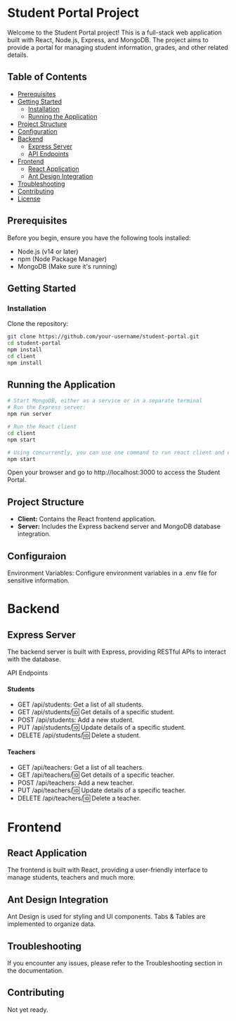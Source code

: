 # Student Portal Project

Welcome to the Student Portal project! This is a full-stack web application built with React, Node.js, Express, and MongoDB. The project aims to provide a portal for managing student information, grades, and other related details.

## Table of Contents
- [Prerequisites](#prerequisites)
- [Getting Started](#getting-started)
  - [Installation](#installation)
  - [Running the Application](#running-the-application)
- [Project Structure](#project-structure)
- [Configuration](#configuration)
- [Backend](#backend)
  - [Express Server](#express-server)
  - [API Endpoints](#api-endpoints)
- [Frontend](#frontend)
  - [React Application](#react-application)
  - [Ant Design Integration](#ant-design-integration)
- [Troubleshooting](#troubleshooting)
- [Contributing](#contributing)
- [License](#license)

## Prerequisites
Before you begin, ensure you have the following tools installed:
- Node.js (v14 or later)
- npm (Node Package Manager)
- MongoDB (Make sure it's running)

## Getting Started

### Installation
Clone the repository:

```bash
git clone https://github.com/your-username/student-portal.git
cd student-portal
npm install
cd client
npm install
```

## Running the Application
```bash
# Start MongoDB, either as a service or in a separate terminal
# Run the Express server:
npm run server

# Run the React client
cd client
npm start

# Using concurrently, you can use one command to run react client and express server.
npm start
```



Open your browser and go to http://localhost:3000 to access the Student Portal.

## Project Structure
- <b>Client:</b> Contains the React frontend application.
- <b>Server:</b> Includes the Express backend server and MongoDB database integration.

## Configuraion
Environment Variables: Configure environment variables in a .env file for sensitive information.

# Backend
## Express Server
The backend server is built with Express, providing RESTful APIs to interact with the database.

API Endpoints

#### Students
- GET /api/students: Get a list of all students.
- GET /api/students/:id: Get details of a specific student.
- POST /api/students: Add a new student.
- PUT /api/students/:id: Update details of a specific student.
- DELETE /api/students/:id: Delete a student.

#### Teachers
- GET /api/teachers: Get a list of all teachers.
- GET /api/teachers/:id: Get details of a specific teacher.
- POST /api/teachers: Add a new teacher.
- PUT /api/teachers/:id: Update details of a specific teacher.
- DELETE /api/teachers/:id: Delete a teacher.

# Frontend
## React Application 
The frontend is built with React, providing a user-friendly interface to manage students, teachers and much more.

## Ant Design Integration
Ant Design is used for styling and UI components. Tabs & Tables are implemented to organize data. 

## Troubleshooting
If you encounter any issues, please refer to the Troubleshooting section in the documentation.

## Contributing
Not yet ready.

